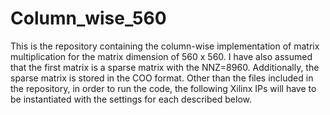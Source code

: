 # Column_wise_560
This is the repository containing the column-wise implementation of matrix multiplication for the matrix dimension of 560 x 560. I have also assumed that the first matrix is a sparse matrix with the NNZ=8960.
 Additionally, the sparse matrix is stored in the COO format.
Other than the files included in the repository, in order to run the code, the following Xilinx IPs will have to be instantiated with the settings for each described below.
  
